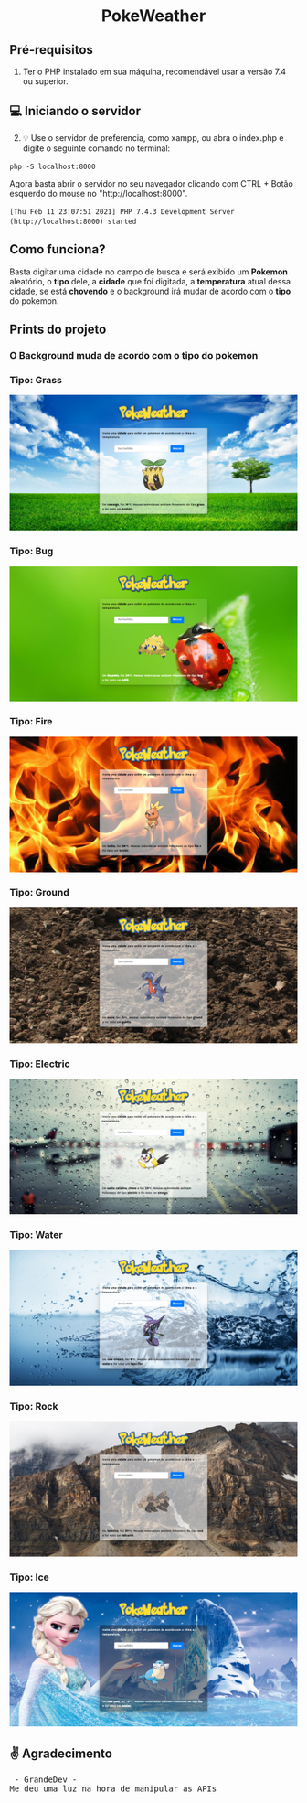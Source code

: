 <h1 align="center">
  PokeWeather
</h1>

## Pré-requisitos
1. Ter o PHP instalado em sua máquina, recomendável usar a versão 7.4 ou superior.
## 💻 Iniciando o servidor
2. 💡 Use o servidor de preferencia, como xampp, ou abra o index.php e digite o seguinte comando no terminal:

<code>php -S localhost:8000</code>

Agora basta abrir o servidor no seu navegador clicando com CTRL + Botão esquerdo do mouse no "http://localhost:8000".

<code>[Thu Feb 11 23:07:51 2021] PHP 7.4.3 Development Server (http://localhost:8000) started</code>

## Como funciona?
Basta digitar uma cidade no campo de busca e será exibido um **Pokemon** aleatório, o **tipo** dele, a **cidade** que foi digitada, a **temperatura** atual dessa cidade, se está **chovendo** e o background irá mudar de acordo com o **tipo** do pokemon.

## Prints do projeto 
<h3>O Background muda de acordo com o tipo do pokemon</h3>
<h3>Tipo: Grass</h3>
<img src="assets/img/to_readme/grass.PNG">
<h3>Tipo: Bug</h3>
<img src="assets/img/to_readme/bug.PNG">
<h3>Tipo: Fire</h3>
<img src="assets/img/to_readme/fire.PNG">
<h3>Tipo: Ground</h3>
<img src="assets/img/to_readme/ground.PNG">
<h3>Tipo: Electric</h3>
<img src="assets/img/to_readme/rain.PNG">
<h3>Tipo: Water</h3>
<img src="assets/img/to_readme/water.PNG">
<h3>Tipo: Rock</h3>
<img src="assets/img/to_readme/rock.PNG">
<h3>Tipo: Ice</h3>
<img src="assets/img/to_readme/ice.PNG">

## ✌️ Agradecimento
<pre> - GrandeDev - 
Me deu uma luz na hora de manipular as APIs
</pre>
